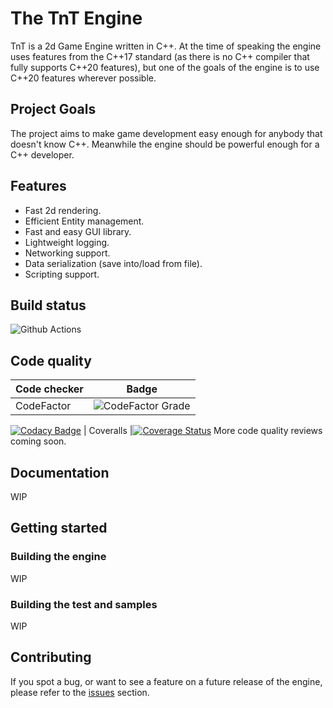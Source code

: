 # The TnT Engine

TnT is a 2d Game Engine written in C++. At the time of speaking the engine uses features from the C++17 standard (as there is no C++ compiler that fully supports C++20 features), but one of the goals of the engine is to use C++20 features wherever possible.

## Project Goals

The project aims to make game development easy enough for anybody that doesn't know C++. Meanwhile the engine should be powerful enough for a C++ developer.

## Features

* Fast 2d rendering.
* Efficient Entity management.
* Fast and easy GUI library.
* Lightweight logging.
* Networking support.
* Data serialization (save into/load from file).
* Scripting support.

## Build status
![Github Actions](https://github.com/TerensTare/tnt/workflows/CI/badge.svg)

## Code quality

|Code checker | Badge
|:------------|:-----:
|CodeFactor   | ![CodeFactor Grade](https://img.shields.io/codefactor/grade/github/TerensTare/tnt/master)
[![Codacy Badge](https://api.codacy.com/project/badge/Grade/3749bb4e09c74f6785177d318bb8ba15)](https://app.codacy.com/manual/terens.t17/tnt?utm_source=github.com&utm_medium=referral&utm_content=TerensTare/tnt&utm_campaign=Badge_Grade_Dashboard)
| Coveralls   |[![Coverage Status](https://coveralls.io/repos/github/TerensTare/tnt/badge.svg?branch=master)](https://coveralls.io/github/TerensTare/tnt?branch=master)
More code quality reviews coming soon.

## Documentation
WIP

## Getting started

### Building the engine
WIP

### Building the test and samples
WIP

## Contributing
If you spot a bug, or want to see a feature on a future release of the engine, please refer to the [issues](https://github.com/TerensTare/tnt/issues) section.